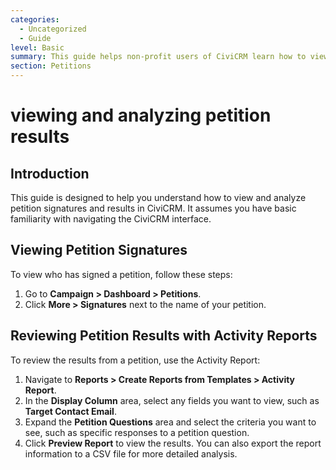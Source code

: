 ```yaml
---
categories:
  - Uncategorized
  - Guide
level: Basic
summary: This guide helps non-profit users of CiviCRM learn how to view and analyze petition signatures and results.
section: Petitions
---
```


# viewing and analyzing petition results

## Introduction
This guide is designed to help you understand how to view and analyze petition signatures and results in CiviCRM. It assumes you have basic familiarity with navigating the CiviCRM interface.

## Viewing Petition Signatures
To view who has signed a petition, follow these steps:

1. Go to **Campaign > Dashboard > Petitions**.
2. Click **More > Signatures** next to the name of your petition.

## Reviewing Petition Results with Activity Reports
To review the results from a petition, use the Activity Report:

1. Navigate to **Reports > Create Reports from Templates > Activity Report**.
2. In the **Display Column** area, select any fields you want to view, such as **Target Contact Email**.
3. Expand the **Petition Questions** area and select the criteria you want to see, such as specific responses to a petition question.
4. Click **Preview Report** to view the results. You can also export the report information to a CSV file for more detailed analysis.
